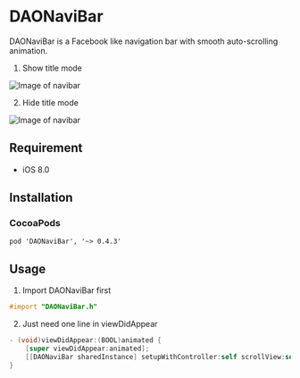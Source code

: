 # DAONaviBar
DAONaviBar is a Facebook like navigation bar with smooth auto-scrolling animation.

1. Show title mode

![Image of navibar](https://media.giphy.com/media/3o7aCUBZMeE0SEwYX6/giphy.gif)

2. Hide title mode

![Image of navibar](https://media.giphy.com/media/aMkjGZk8fA8HC/giphy.gif)

## Requirement ##
- iOS 8.0

## Installation ##
### CocoaPods ###
```
pod 'DAONaviBar', '~> 0.4.3'
```

## Usage ##
1. Import DAONaviBar first
```objective-c
#import "DAONaviBar.h"
```

2. Just need one line in viewDidAppear
```objective-c
- (void)viewDidAppear:(BOOL)animated {
    [super viewDidAppear:animated];
    [[DAONaviBar sharedInstance] setupWithController:self scrollView:self.scrollViewToTrack hideTitle:NO];
}
```
